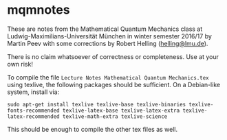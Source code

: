 # mqmnotes

These are notes from the Mathematical Quantum Mechanics class at
Ludwig-Maximilians-Universität München in winter semester 2016/17 by
Martin Peev with some corrections by Robert Helling (helling@lmu.de).

There is no claim whatsoever of correctness or completeness. Use at
your own risk!

To compile the file `Lecture Notes Mathematical Quantum Mechanics.tex` 
using texlive, the following 
packages should be sufficient. On a Debian-like system, install via:
<!--
```
texlive-base
texlive-binaries
texlive-fonts-recommended
texlive-latex-base
texlive-latex-extra
texlive-latex-recommended
texlive-math-extra
texlive-science
```
-->
```
sudo apt-get install texlive texlive-base texlive-binaries texlive-fonts-recommended texlive-latex-base texlive-latex-extra texlive-latex-recommended texlive-math-extra texlive-science
```
This should be enough to compile the other tex files as well.
